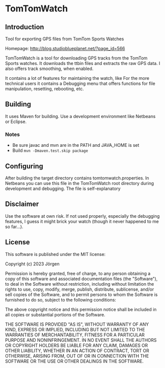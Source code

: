 # TomTomWatch

## Introduction
Tool for exporting GPS files from TomTom Sports Watches

Homepage: http://blog.studioblueplanet.net/?page_id=566

TomTomWatch is a tool for downloading GPS tracks from the TomTom Sports watches. It downloads the ttbin files and extracts the raw GPS data.
I also offers track smoothing, when enabled.

It contains a lot of features for maintaining the watch, like
For the more technical users it contains a Debugging menu that offers functions for file manipulation, resetting, rebooting, etc.

## Building
It uses Maven for building. Use a development environment like Netbeans or Eclipse.

### Notes
- Be sure javac and mvn are in the PATH and JAVA_HOME is set
- Build `mvn -Dmaven.test.skip package`

## Configuring
After building the target directory contains tomtomwatch.properties. In Netbeans you can use this file in the TomTomWatch root directory
during development and debugging.
The file is self-explanatory

## Disclaimer
Use the software at own risk. If not used properly, especially the debugging features, I guess it might brick your watch
(though it never happened to me so far...).

## License
This software is published under the MIT license:

Copyright (c) 2023 Jörgen

Permission is hereby granted, free of charge, to any person obtaining a copy
of this software and associated documentation files (the "Software"), to deal
in the Software without restriction, including without limitation the rights
to use, copy, modify, merge, publish, distribute, sublicense, and/or sell
copies of the Software, and to permit persons to whom the Software is
furnished to do so, subject to the following conditions:

The above copyright notice and this permission notice shall be included in all
copies or substantial portions of the Software.

THE SOFTWARE IS PROVIDED "AS IS", WITHOUT WARRANTY OF ANY KIND, EXPRESS OR
IMPLIED, INCLUDING BUT NOT LIMITED TO THE WARRANTIES OF MERCHANTABILITY,
FITNESS FOR A PARTICULAR PURPOSE AND NONINFRINGEMENT. IN NO EVENT SHALL THE
AUTHORS OR COPYRIGHT HOLDERS BE LIABLE FOR ANY CLAIM, DAMAGES OR OTHER
LIABILITY, WHETHER IN AN ACTION OF CONTRACT, TORT OR OTHERWISE, ARISING FROM,
OUT OF OR IN CONNECTION WITH THE SOFTWARE OR THE USE OR OTHER DEALINGS IN THE
SOFTWARE.
